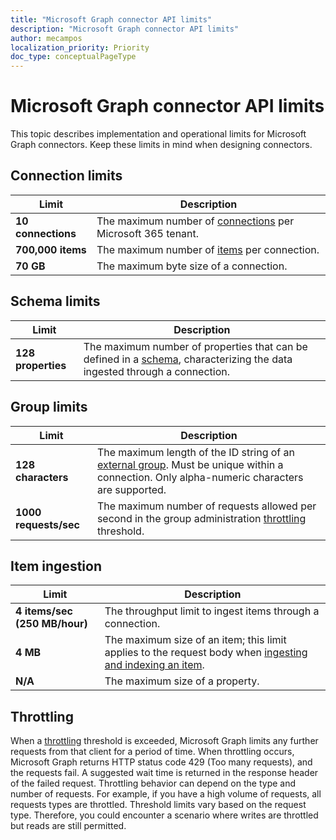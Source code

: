 ```yaml
---
title: "Microsoft Graph connector API limits"
description: "Microsoft Graph connector API limits"
author: mecampos
localization_priority: Priority
doc_type: conceptualPageType
---
```


# Microsoft Graph connector API limits

This topic describes implementation and operational limits for Microsoft Graph connectors. Keep these limits in mind when designing connectors.

## Connection limits

| **Limit** | **Description** |
| --- | --- |
| **10 connections** | The maximum number of [connections](../api-reference/beta/api/externalconnection-put-items.md) per Microsoft 365 tenant. |
| **700,000 items** | The maximum number of [items](../api-reference/beta/resources/externalitem.md) per connection. |
| **70 GB** | The maximum byte size of a connection. |

## Schema limits

| **Limit** | **Description** |
| --- | --- |
| **128 properties** | The maximum number of properties that can be defined in a [schema](../api-reference/beta/resources/schema.md), characterizing the data ingested through a connection. |

## Group limits

| **Limit** | **Description** |
| --- | --- |
| **128 characters** | The maximum length of the ID string of an [external group](../api-reference/beta/resources/externalgroup.md). Must be unique within a connection. Only alpha-numeric characters are supported. |
| **1000 requests/sec** | The maximum number of requests allowed per second in the group administration [throttling](#throttling) threshold. |

## Item ingestion

| **Limit** | **Description** |
| --- | --- |
| **4 items/sec (250 MB/hour)** | The throughput limit to ingest items through a connection. |
| **4 MB** | The maximum size of an item; this limit applies to the request body when [ingesting and indexing an item](../api-reference/beta/api/externalconnection-put-items). |
| **N/A** | The maximum size of a property. |

## Throttling

When a [throttling](https://docs.microsoft.com/graph/throttling) threshold is exceeded, Microsoft Graph limits any further requests from that client for a period of time. When throttling occurs, Microsoft Graph returns HTTP status code 429 (Too many requests), and the requests fail. A suggested wait time is returned in the response header of the failed request. Throttling behavior can depend on the type and number of requests. For example, if you have a high volume of requests, all requests types are throttled. Threshold limits vary based on the request type. Therefore, you could encounter a scenario where writes are throttled but reads are still permitted.